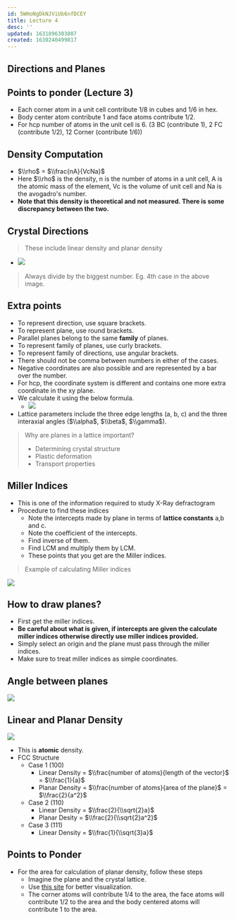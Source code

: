 ```yaml
---
id: 5WHoNgDkNJViUb6nfDCEY
title: Lecture 4
desc: ''
updated: 1631896303807
created: 1630240499817
---
```


## Directions and Planes

## Points to ponder (**Lecture 3**)

- Each corner atom in a unit cell contribute 1/8 in cubes and 1/6 in hex.
- Body center atom contribute 1 and face atoms contribute 1/2.
- For hcp number of atoms in the unit cell is 6. (3 BC (contribute 1), 2 FC (contribute 1/2), 12 Corner (contribute 1/6))

## Density Computation

- $\\rho$ = $\\frac{nA}{VcNa}$
- Here $\\rho$ is the density, n is the number of atoms in a unit cell, A is the atomic mass of the element, Vc is the volume of unit cell and Na is the avogadro's number.
- **Note that this density is theoretical and not measured. There is some discrepancy between the two.**

## Crystal Directions

> These include linear density and planar density

- ![](/assets/images/2021-08-29-18-16-42.png)

> Always divide by the biggest number. Eg. 4th case in the above image.

## Extra points

- To represent direction, use square brackets.
- To represent plane, use round brackets.
- Parallel planes belong to the same **family** of planes.
- To represent family of planes, use curly brackets.
- To represent family of directions, use angular brackets.
- There should not be comma between numbers in either of the cases.
- Negative coordinates are also possible and are represented by a bar over the number.
- For hcp, the coordinate system is different and contains one more extra coordinate in the xy plane.
- We calculate it using the below formula.
  - ![](/assets/images/2021-09-17-21-44-05.png)
- Lattice parameters include the three edge lengths (a, b, c) and the three interaxial angles ($\\alpha$, $\\beta$, $\\gamma$).

> Why are planes in a lattice important?
>
> - Determining crystal structure
> - Plastic deformation
> - Transport properties

## Miller Indices

- This is one of the information required to study X-Ray defractogram
- Procedure to find these indices
  - Note the intercepts made by plane in terms of **lattice constants** a,b and c.
  - Note the coefficient of the intercepts.
  - Find inverse of them.
  - Find LCM and multiply them by LCM.
  - These points that you get are the Miller indices.

> Example of calculating Miller indices

![](/assets/images/2021-08-29-18-27-28.png)

## How to draw planes?

- First get the miller indices.
- **Be careful about what is given, if intercepts are given the  calculate miller indices otherwise directly use miller indices provided.**
- Simply select an origin and the plane must pass through the miller indices.
- Make sure to treat miller indices as simple coordinates.

## Angle between planes

![](/assets/images/2021-08-29-18-43-28.png)

## Linear and Planar Density

![](/assets/images/2021-08-29-18-45-11.png)

- This is **atomic** density.
- FCC Structure
  - Case 1 (100)
    - Linear Density = $\\frac{number of atoms}{length of the vector}$ = $\\frac{1}{a}$
    - Planar Density = $\\frac{number of atoms}{area of the plane}$ = $\\frac{2}{a^2}$
  - Case 2 (110)
    - Linear Density = $\\frac{2}{\\sqrt{2}a}$
    - Planar Desity = $\\frac{2}{\\sqrt{2}a^2}$
  - Case 3 (111)
    - Linear Density = $\\frac{1}{\\sqrt{3}a}$

## Points to Ponder

- For the area for calculation of planar density, follow these steps
  - Imagine the plane and the crystal lattice.
  - Use [this site](http://calistry.org/calculate/latticePlanesMillerIndices) for better visualization.
  - The corner atoms will contribute 1/4 to the area, the face atoms will contribute 1/2 to the area and the body centered atoms will contribute 1 to the area.


